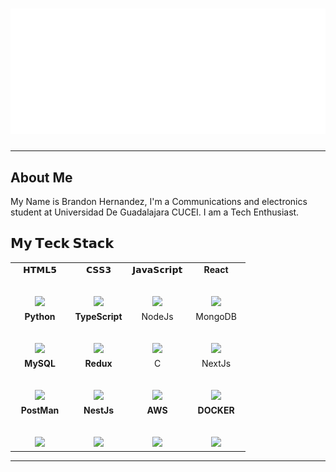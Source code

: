 # <img src="https://github.com/brandonhsz/SVGREADME/blob/main/svg.svg">

</h2>

<hr/>

## About Me

My Name is Brandon Hernandez, I'm a Communications and electronics student at Universidad De Guadalajara CUCEI. I am a Tech Enthusiast.

## 𝗠𝘆 𝗧𝗲𝗰𝗸 𝗦𝘁𝗮𝗰𝗸

<table align="center">
  <tbody>
    <tr valign="top">
      <td width="25%" align="center">
        <span>𝗛𝗧𝗠𝗟𝟱</span><br><br><br>
        <img height="64px" src="https://cdn.svgporn.com/logos/html-5.svg">
      </td>
      <td width="25%" align="center">
        <span>𝗖𝗦𝗦𝟯</span><br><br><br>
        <img height="64px" src="https://cdn.svgporn.com/logos/css-3.svg">
      </td>
      <td width="25%" align="center">
        <span>𝗝𝗮𝘃𝗮𝗦𝗰𝗿𝗶𝗽𝘁</span><br><br><br>
        <img height="64px" src="https://cdn.svgporn.com/logos/javascript.svg">
      </td>
      <td width="25%" align="center">
        <span><strong>React</strong>
        </span><br><br><br>
        <img height="64px" src="https://cdn4.iconfinder.com/data/icons/logos-3/600/React.js_logo-512.png">
      </td>
    </tr>
    <tr valign="top">
      <td width="25%" align="center">
        <span><strong>Python</strong>
        </span><br><br><br>
        <img height="64px" src="https://cdn4.iconfinder.com/data/icons/logos-and-brands/512/267_Python_logo-128.png">
      </td>
      <td width="25%" align="center">
        <span><strong>TypeScript</strong>
        </span><br><br><br>
        <img height="64px" src="https://cdn.svgporn.com/logos/typescript-icon.svg">
      </td>
      <td width="25%" align="center">
        <span>NodeJs</span><br><br><br>
        <img height="64px" src="https://cdn.svgporn.com/logos/nodejs-icon.svg">
      </td>
      <td width="25%" align="center">
        <span>MongoDB</span><br><br><br>
        <img height="64px" src="https://cdn.svgporn.com/logos/mongodb.svg">
      </td>
    </tr>
    <tr valign="top">
      <td width="25%" align="center">
        <span><strong>MySQL</strong>
        </span><br><br><br>
        <img height="64px" src="https://cdn.svgporn.com/logos/mysql.svg">
      </td>
      <td width="25%" align="center">
        <span><strong>Redux</strong>
        </span><br><br><br>
        <img height="64px" src="https://cdn.svgporn.com/logos/redux.svg">
      </td>
      <td width="25%" align="center">
        <span>C</span><br><br><br>
        <img height="64px" src="https://cdn.svgporn.com/logos/c.svg">
      </td>
      <td width="25%" align="center">
        <span>NextJs</span><br><br><br>
        <img height="64px" src="https://cdn.svgporn.com/logos/nextjs-icon.svg">
      </td>
    </tr>
    <tr valign="top">
      <td width="25%" align="center">
        <span><strong>PostMan</strong>
        </span><br><br><br>
        <img height="64px" src="https://cdn.svgporn.com/logos/postman-icon.svg">
      </td>
      <td width="25%" align="center">
        <span><strong>NestJs</strong>
        </span><br><br><br>
        <img height="64px" src="https://cdn.svgporn.com/logos/nestjs.svg">
      </td>
      <td width="25%" align="center">
        <span><strong>AWS</strong>
        </span><br><br><br>
        <img height="64px" src="https://cdn.svgporn.com/logos/aws.svg">
      </td>
      <td width="25%" align="center">
        <span><strong>DOCKER</strong>
        </span><br><br><br>
        <img height="64px" src="https://cdn.svgporn.com/logos/docker-icon.svg">
      </td>
    </tr>
  </tbody>
</table>
<hr>

<h1 align="center">


